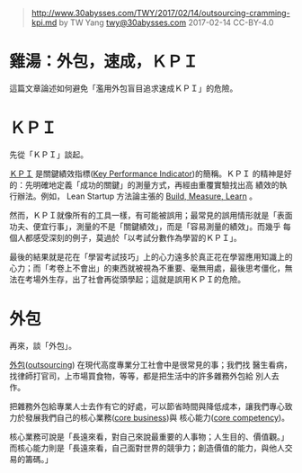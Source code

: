 ﻿> http://www.30abysses.com/TWY/2017/02/14/outsourcing-cramming-kpi.md
> by TW Yang <twy@30abysses.com> 2017-02-14 CC-BY-4.0

# 雞湯：外包，速成，ＫＰＩ

這篇文章論述如何避免「濫用外包盲目追求速成ＫＰＩ」的危險。



# ＫＰＩ

先從「ＫＰＩ」談起。

[ＫＰＩ][1] 是關鍵績效指標([Key Performance Indicator][1])的簡稱。ＫＰＩ
的精神是好的：先明確地定義「成功的關鍵」的測量方式，再經由重覆實驗找出高
績效的執行辦法。例如， Lean Startup 方法論主張的
[Build, Measure, Learn][2]  。

[1]: https://en.wikipedia.org/wiki/Performance_indicator
[2]: https://en.wikipedia.org/wiki/Lean_startup#Build.E2.80.93Measure.E2.80.93Learn

然而，ＫＰＩ就像所有的工具一樣，有可能被誤用；最常見的誤用情形就是「表面
功夫、便宜行事」，測量的不是「關鍵績效」，而是「容易測量的績效」。而幾乎
每個人都感受深刻的例子，莫過於「以考試分數作為學習的ＫＰＩ」。

最後的結果就是花在「學習考試技巧」上的心力遠多於真正花在學習應用知識上的
心力；而「考卷上不會出」的東西就被視為不重要、毫無用處，最後思考僵化，無
法在考場外生存，出了社會再從頭學起；這就是誤用ＫＰＩ的危險。



# 外包

再來，談「外包」。

[外包][4]([outsourcing][5]) 在現代高度專業分工社會中是很常見的事；我們找
醫生看病，找律師打官司，上市場買食物，等等，都是把生活中的許多雜務外包給
別人去作。

[4]: https://zh.wikipedia.org/zh-tw/%E5%A4%96%E5%88%A4
[5]: https://en.wikipedia.org/wiki/Outsourcing

把雜務外包給專業人士去作有它的好處，可以節省時間與降低成本，讓我們專心致
力於發展我們自己的核心業務([core business][6])與
核心能力([core competency][7])。

[6]: https://en.wikipedia.org/wiki/Core_business
[7]: https://en.wikipedia.org/wiki/Core_competency

核心業務可說是「長遠來看，對自己來說最重要的人事物；人生目的、價值觀。」
而核心能力則是「長遠來看，自己面對世界的競爭力；創造價值的能力，與他人交
易的籌碼。」
